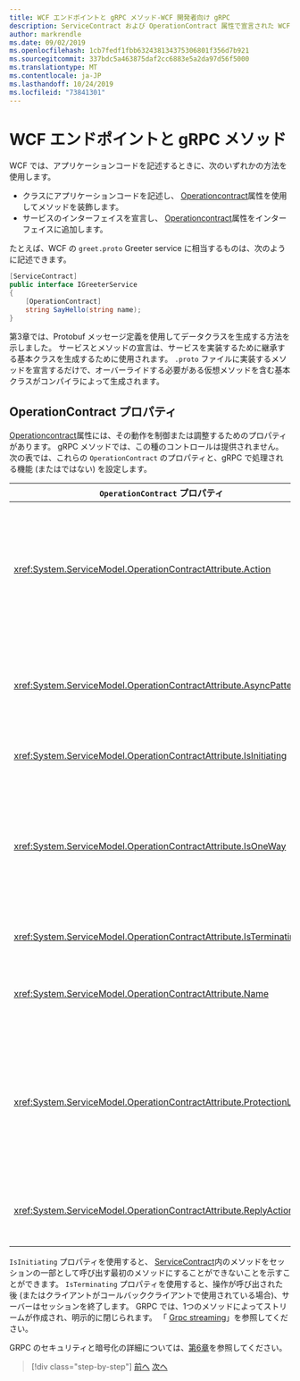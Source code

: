 ```yaml
---
title: WCF エンドポイントと gRPC メソッド-WCF 開発者向け gRPC
description: ServiceContract および OperationContract 属性で宣言された WCF エンドポイントと、Protobuf で宣言されている gRPC メソッドの比較
author: markrendle
ms.date: 09/02/2019
ms.openlocfilehash: 1cb7fedf1fbb632438134375306801f356d7b921
ms.sourcegitcommit: 337bdc5a463875daf2cc6883e5a2da97d56f5000
ms.translationtype: MT
ms.contentlocale: ja-JP
ms.lasthandoff: 10/24/2019
ms.locfileid: "73841301"
---
```

# <a name="wcf-endpoints-and-grpc-methods"></a>WCF エンドポイントと gRPC メソッド

WCF では、アプリケーションコードを記述するときに、次のいずれかの方法を使用します。

- クラスにアプリケーションコードを記述し、 [Operationcontract](xref:System.ServiceModel.OperationContractAttribute)属性を使用してメソッドを装飾します。
- サービスのインターフェイスを宣言し、 [Operationcontract](xref:System.ServiceModel.OperationContractAttribute)属性をインターフェイスに追加します。

たとえば、WCF の `greet.proto` Greeter service に相当するものは、次のように記述できます。

```csharp
[ServiceContract]
public interface IGreeterService
{
    [OperationContract]
    string SayHello(string name);
}
```

第3章では、Protobuf メッセージ定義を使用してデータクラスを生成する方法を示しました。 サービスとメソッドの宣言は、サービスを実装するために継承する基本クラスを生成するために使用されます。 `.proto` ファイルに実装するメソッドを宣言するだけで、オーバーライドする必要がある仮想メソッドを含む基本クラスがコンパイラによって生成されます。

## <a name="operationcontract-properties"></a>OperationContract プロパティ

[Operationcontract](xref:System.ServiceModel.OperationContractAttribute)属性には、その動作を制御または調整するためのプロパティがあります。 gRPC メソッドでは、この種のコントロールは提供されません。 次の表では、これらの `OperationContract` のプロパティと、gRPC で処理される機能 (またはではない) を設定します。

| `OperationContract` プロパティ | gRPC                                             |
| ---------------------------- | ------------------------------------------------ |
| <xref:System.ServiceModel.OperationContractAttribute.Action>             | 操作を識別する URI。 gRPC は、`.proto` ファイルの `package`、`service`、および `rpc` の名前を使用します。 |
| <xref:System.ServiceModel.OperationContractAttribute.AsyncPattern>       | すべての gRPC サービスメソッドは `Task` オブジェクトを返します。 |
| <xref:System.ServiceModel.OperationContractAttribute.IsInitiating>       | 下記のメモをご覧ください。 |
| <xref:System.ServiceModel.OperationContractAttribute.IsOneWay>           | 一方向の gRPC メソッドは、`Empty` の結果を返すか、クライアントストリーミングを使用します。 |
| <xref:System.ServiceModel.OperationContractAttribute.IsTerminating>      | 下記のメモをご覧ください。 |
| <xref:System.ServiceModel.OperationContractAttribute.Name>               | GRPC では、SOAP 関連の意味はありません。 |
| <xref:System.ServiceModel.OperationContractAttribute.ProtectionLevel>    | メッセージの暗号化なし。ネットワーク暗号化は、トランスポート層 (TLS over HTTP/2) で処理されます。 |
| <xref:System.ServiceModel.OperationContractAttribute.ReplyAction>        | GRPC では、SOAP 関連の意味はありません。 |

`IsInitiating` プロパティを使用すると、 [ServiceContract](xref:System.ServiceModel.ServiceContractAttribute)内のメソッドをセッションの一部として呼び出す最初のメソッドにすることができないことを示すことができます。 `IsTerminating` プロパティを使用すると、操作が呼び出された後 (またはクライアントがコールバッククライアントで使用されている場合)、サーバーはセッションを終了します。 GRPC では、1つのメソッドによってストリームが作成され、明示的に閉じられます。 「 [Grpc streaming](rpc-types.md#grpc-streaming)」を参照してください。

GRPC のセキュリティと暗号化の詳細については、[第6章](security.md)を参照してください。

>[!div class="step-by-step"]
>[前へ](wcf-services-to-grpc-comparison.md)
>[次へ](wcf-bindings.md)
